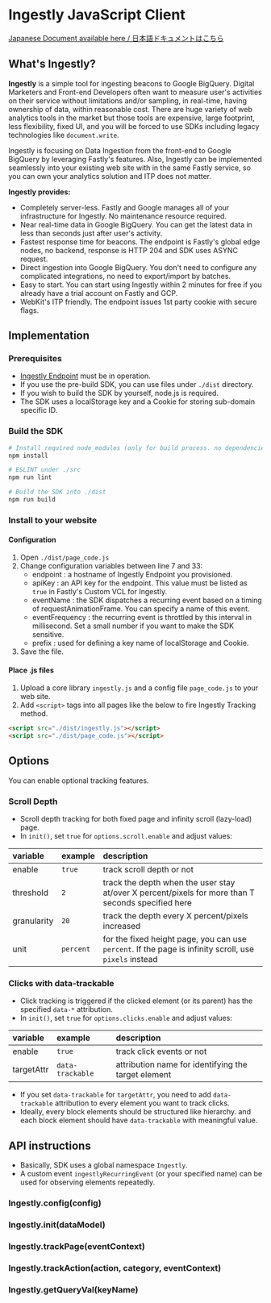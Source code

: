 # Ingestly JavaScript Client 

[Japanese Document available here / 日本語ドキュメントはこちら](./README-JP.md)

## What's Ingestly?

**Ingestly** is a simple tool for ingesting beacons to Google BigQuery. Digital Marketers and Front-end Developers often want to measure user's activities on their service without limitations and/or sampling, in real-time, having ownership of data, within reasonable cost. There are huge variety of web analytics tools in the market but those tools are expensive, large footprint, less flexibility, fixed UI, and you will be forced to use SDKs including legacy technologies like `document.write`.

Ingestly is focusing on Data Ingestion from the front-end to Google BigQuery by leveraging Fastly's features.
Also, Ingestly can be implemented seamlessly into your existing web site with in the same Fastly service, so you can own your analytics solution and ITP does not matter.

**Ingestly provides:**

- Completely server-less. Fastly and Google manages all of your infrastructure for Ingestly. No maintenance resource required.
- Near real-time data in Google BigQuery. You can get the latest data in less than seconds just after user's activity.
- Fastest response time for beacons. The endpoint is Fastly's global edge nodes, no backend, response is HTTP 204 and SDK uses ASYNC request.
- Direct ingestion into Google BigQuery. You don't need to configure any complicated integrations, no need to export/import by batches.
- Easy to start. You can start using Ingestly within 2 minutes for free if you already have a trial account on Fastly and GCP.
- WebKit's ITP friendly. The endpoint issues 1st party cookie with secure flags.

## Implementation

### Prerequisites
- [Ingestly Endpoint](https://github.com/ingestly/ingestly-endpoint) must be in operation.
- If you use the pre-build SDK, you can use files under `./dist` directory.
- If you wish to build the SDK by yourself, node.js is required.
- The SDK uses a localStorage key and a Cookie for storing sub-domain specific ID.

### Build the SDK

```sh
# Install required node_modules (only for build process. no dependencies.)
npm install

# ESLINT under ./src
npm run lint

# Build the SDK into ./dist
npm run build
```

### Install to your website

#### Configuration

1. Open `./dist/page_code.js`
2. Change configuration variables between line 7 and 33:
    - endpoint : a hostname of Ingestly Endpoint you provisioned.
    - apiKey : an API key for the endpoint. This value must be listed as `true` in Fastly's Custom VCL for Ingestly.
    - eventName : the SDK dispatches a recurring event based on a timing of requestAnimationFrame. You can specify a name of this event.
    - eventFrequency : the recurring event is throttled by this interval in millisecond. Set a small number if you want to make the SDK sensitive.
    - prefix : used for defining a key name of localStorage and Cookie.
3. Save the file.

#### Place .js files

1. Upload a core library `ingestly.js` and a config file `page_code.js` to your web site.
2. Add `<script>` tags into all pages like the below to fire Ingestly Tracking method.

```html
<script src="./dist/ingestly.js"></script>
<script src="./dist/page_code.js"></script>
```

## Options

You can enable optional tracking features.

### Scroll Depth

- Scroll depth tracking for both fixed page and infinity scroll (lazy-load) page.
- In `init()`, set `true` for `options.scroll.enable` and adjust values:

|variable|example|description|
|:---|:---|:---|
|enable|`true`|track scroll depth or not|
|threshold|`2`|track the depth when the user stay at/over X percent/pixels for more than T seconds specified here|
|granularity|`20`|track the depth every X percent/pixels increased|
|unit|`percent`|for the fixed height page, you can use `percent`. If the page is infinity scroll, use `pixels` instead|


### Clicks with data-trackable

- Click tracking is triggered if the clicked element (or its parent) has the specified `data-*` attribution. 
- In `init()`, set `true` for `options.clicks.enable` and adjust values:

|variable|example|description|
|:---|:---|:---|
|enable|`true`|track click events or not|
|targetAttr|`data-trackable`|attribution name for identifying the target element|

- If you set `data-trackable` for `targetAttr`, you need to add `data-trackable` attribution to every element you want to track clicks.
- Ideally, every block elements should be structured like hierarchy. and each block element should have `data-trackable` with meaningful value.


## API instructions

- Basically, SDK uses a global namespace `Ingestly`.
- A custom event `ingestlyRecurringEvent` (or your specified name) can be used for observing elements repeatedly.

### Ingestly.config(config)

### Ingestly.init(dataModel)

### Ingestly.trackPage(eventContext)

### Ingestly.trackAction(action, category, eventContext)

### Ingestly.getQueryVal(keyName)

